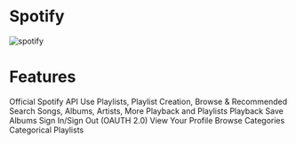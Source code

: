 # Spotify


![spotify](https://github.com/user-attachments/assets/8188db37-b2ec-428a-9f22-be7b822136a3)


# Features

Official Spotify API Use
Playlists, Playlist Creation,
Browse & Recommended
Search Songs, Albums, Artists, More
Playback and Playlists Playback
Save Albums
Sign In/Sign Out (OAUTH 2.0)
View Your Profile
Browse Categories
Categorical Playlists
